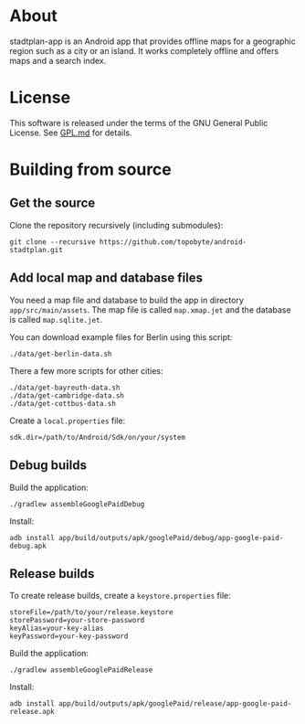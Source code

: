 # About

stadtplan-app is an Android app that provides offline maps for a
geographic region such as a city or an island. It works completely offline
and offers maps and a search index.

# License

This software is released under the terms of the GNU General Public
License. See [GPL.md](GPL.md) for details.

# Building from source

## Get the source

Clone the repository recursively (including submodules):

    git clone --recursive https://github.com/topobyte/android-stadtplan.git

## Add local map and database files

You need a map file and database to build the app in directory
`app/src/main/assets`. The map file is called `map.xmap.jet` and the
database is called `map.sqlite.jet`.

You can download example files for Berlin using this script:

    ./data/get-berlin-data.sh

There a few more scripts for other cities:

    ./data/get-bayreuth-data.sh
    ./data/get-cambridge-data.sh
    ./data/get-cottbus-data.sh

Create a `local.properties` file:

    sdk.dir=/path/to/Android/Sdk/on/your/system

## Debug builds

Build the application:

    ./gradlew assembleGooglePaidDebug

Install:

    adb install app/build/outputs/apk/googlePaid/debug/app-google-paid-debug.apk

## Release builds

To create release builds, create a `keystore.properties` file:

    storeFile=/path/to/your/release.keystore
    storePassword=your-store-password
    keyAlias=your-key-alias
    keyPassword=your-key-password

Build the application:

    ./gradlew assembleGooglePaidRelease

Install:

    adb install app/build/outputs/apk/googlePaid/release/app-google-paid-release.apk
